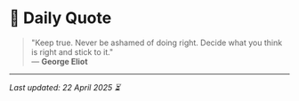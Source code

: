 # 📜 Daily Quote

> "Keep true. Never be ashamed of doing right. Decide what you think is right and stick to it."  
> — **George Eliot**

---

_Last updated: 22 April 2025 ⏳_
